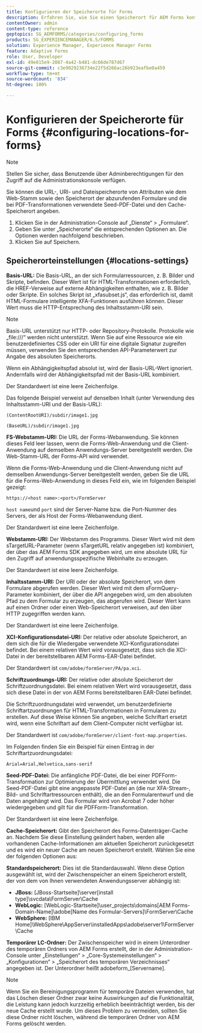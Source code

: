 ```yaml
---
title: Konfigurieren der Speicherorte für Forms
description: Erfahren Sie, wie Sie einen Speicherort für AEM Forms konfigurieren. Sie können die Dateispeicherorte des Attributs, den Speicherort des Formulars, die Seed-PDF-Datei und den Cache-Speicherort angeben.
contentOwner: admin
content-type: reference
geptopics: SG_AEMFORMS/categories/configuring_forms
products: SG_EXPERIENCEMANAGER/6.5/FORMS
solution: Experience Manager, Experience Manager Forms
feature: Adaptive Forms
role: User, Developer
exl-id: 49e815e9-2087-4a42-b481-dc66de787d67
source-git-commit: c3e9029236734e22f5d266ac26b923eafbe0a459
workflow-type: tm+mt
source-wordcount: '834'
ht-degree: 100%

---
```


# Konfigurieren der Speicherorte für Forms {#configuring-locations-for-forms}

>[!NOTE]
> 
> Stellen Sie sicher, dass Benutzende über Adminberechtigungen für den Zugriff auf die Administrationskonsole verfügen.

Sie können die URL-, URI- und Dateispeicherorte von Attributen wie dem Web-Stamm sowie den Speicherort der abzurufenden Formulare und die bei PDF-Transformationen verwendete Seed-PDF-Datei und den Cache-Speicherort angeben.

1. Klicken Sie in der Administration-Console auf „Dienste“ > „Formulare“.
1. Geben Sie unter „Speicherorte“ die entsprechenden Optionen an. Die Optionen werden nachfolgend beschrieben.
1. Klicken Sie auf Speichern.

## Speicherorteinstellungen {#locations-settings}

**Basis-URL:** Die Basis-URL, an der sich Formularressourcen, z. B. Bilder und Skripte, befinden. Dieser Wert ist für HTML-Transformationen erforderlich, die HREF-Verweise auf externe Abhängigkeiten enthalten, wie z. B. Bilder oder Skripte. Ein solches Skript ist „xfasubset.js“, das erforderlich ist, damit HTML-Formulare intelligente XFA-Funktionen ausführen können. Dieser Wert muss die HTTP-Entsprechung des Inhaltsstamm-URI sein.

>[!NOTE]
>
>Basis-URL unterstützt nur HTTP- oder Repository-Protokolle. Protokolle wie „file:///“ werden nicht unterstützt. Wenn Sie auf eine Ressource wie ein benutzerdefiniertes CSS oder ein URI für eine digitale Signatur zugreifen müssen, verwenden Sie den entsprechenden API-Parameterwert zur Angabe des absoluten Speicherorts.

Wenn ein Abhängigkeitspfad absolut ist, wird der Basis-URL-Wert ignoriert. Andernfalls wird der Abhängigkeitspfad mit der Basis-URL kombiniert.

 Der Standardwert ist eine leere Zeichenfolge.

Das folgende Beispiel verweist auf denselben Inhalt (unter Verwendung des Inhaltsstamm-URI und der Basis-URL):

`(ContentRootURI)/subdir/image1.jpg`

`(BaseURL)/subdir/image1.jpg`

**FS-Webstamm-URI:** Die URL der Forms-Webanwendung. Sie können dieses Feld leer lassen, wenn die Forms-Web-Anwendung und die Client-Anwendung auf demselben Anwendungs-Server bereitgestellt werden. Die Web-Stamm-URL der Forms-API wird verwendet.

Wenn die Forms-Web-Anwendung und die Client-Anwendung nicht auf demselben Anwendungs-Server bereitgestellt werden, geben Sie die URL für die Forms-Web-Anwendung in dieses Feld ein, wie im folgenden Beispiel gezeigt:

`https://<host name>:<port>/FormServer`

 `host name`und `port` sind der Server-Name bzw. die Port-Nummer des Servers, der als Host der Forms-Webanwendung dient.

 Der Standardwert ist eine leere Zeichenfolge.

**Webstamm-URI:** Der Webstamm des Programms. Dieser Wert wird mit dem sTargetURL-Parameter (wenn sTargetURL relativ angegeben ist) kombiniert, der über das AEM Forms SDK angegeben wird, um eine absolute URL für den Zugriff auf anwendungsspezifische Webinhalte zu erzeugen.

 Der Standardwert ist eine leere Zeichenfolge.

**Inhaltsstamm-URI:** Der URI oder der absolute Speicherort, von dem Formulare abgerufen werden. Dieser Wert wird mit dem sFormQuery-Parameter kombiniert, der über die API angegeben wird, um den absoluten Pfad zu dem Formular zu erzeugen, das abgerufen wird. Dieser Wert kann auf einen Ordner oder einen Web-Speicherort verweisen, auf den über HTTP zugegriffen werden kann.

 Der Standardwert ist eine leere Zeichenfolge.

**XCI-Konfigurationsdatei-URI:** Der relative oder absolute Speicherort, an dem sich die für die Wiedergabe verwendete XCI-Konfigurationsdatei befindet. Bei einem relativen Wert wird vorausgesetzt, dass sich die XCI-Datei in der bereitstellbaren AEM Forms-EAR-Datei befindet. 

Der Standardwert ist `com/adobe/formServer/PA/pa.xci`.

**Schriftzuordnungs-URI:** Der relative oder absolute Speicherort der Schriftzuordnungsdatei. Bei einem relativen Wert wird vorausgesetzt, dass sich diese Datei in der von AEM Forms bereitstellbaren EAR-Datei befindet.

Die Schriftzuordnungsdatei wird verwendet, um benutzerdefinierte Schriftartzuordnungen für HTML-Transformationen in Formularen zu erstellen. Auf diese Weise können Sie angeben, welche Schriftart ersetzt wird, wenn eine Schriftart auf dem Client-Computer nicht verfügbar ist.

Der Standardwert ist `com/adobe/formServer/client-font-map.properties`.

Im Folgenden finden Sie ein Beispiel für einen Eintrag in der Schriftartzuordnungsdatei: 

`Arial=Arial,Helvetica,sans-serif`

**Seed-PDF-Datei:** Die anfängliche PDF-Datei, die bei einer PDFForm-Transformation zur Optimierung der Übermittlung verwendet wird. Die Seed-PDF-Datei gibt eine angepasste PDF-Datei an (die nur XFA-Stream-, Bild- und Schriftartressourcen enthält), die an den Formularentwurf und die Daten angehängt wird. Das Formular wird von Acrobat 7 oder höher wiedergegeben und gilt für die PDFForm-Transformation.

Der Standardwert ist eine leere Zeichenfolge.

**Cache-Speicherort:** Gibt den Speicherort des Forms-Datenträger-Cache an. Nachdem Sie diese Einstellung geändert haben, werden alle vorhandenen Cache-Informationen am aktuellen Speicherort zurückgesetzt und es wird ein neuer Cache am neuen Speicherort erstellt. Wählen Sie eine der folgenden Optionen aus:

**Standardspeicherort:** Dies ist die Standardauswahl. Wenn diese Option ausgewählt ist, wird der Zwischenspeicher an einem Speicherort erstellt, der von dem von Ihnen verwendeten Anwendungsserver abhängig ist:

* **JBoss:** [JBoss-Startseite]\server\[install type]\svcdata\FormServer\Cache
* **WebLogic:** [WebLogic-Startseite]\user_projects\domains\[AEM Forms-Domain-Name]\adobe\[Name des Formular-Servers]\FormServer\Cache
* **WebSphere:** [IBM Home]\WebSphere\AppServer\installedApps\adobe\server1\FormServer\Cache

**Temporärer LC-Ordner:** Der Zwischenspeicher wird in einem Unterordner des temporären Ordners von AEM Forms erstellt, der in der Administration-Console unter „Einstellungen“ > „Core-Systemeinstellungen“ > „Konfigurationen“ > „Speicherort des temporären Verzeichnisses“ angegeben ist. Der Unterordner heißt adobeform_[Servername].

>[!NOTE]
>
>Wenn Sie ein Bereinigungsprogramm für temporäre Dateien verwenden, hat das Löschen dieser Ordner zwar keine Auswirkungen auf die Funktionalität, die Leistung kann jedoch kurzzeitig erheblich beeinträchtigt werden, bis der neue Cache erstellt wurde. Um dieses Problem zu vermeiden, sollten Sie diese Ordner nicht löschen, während die temporären Ordner von AEM Forms gelöscht werden.
